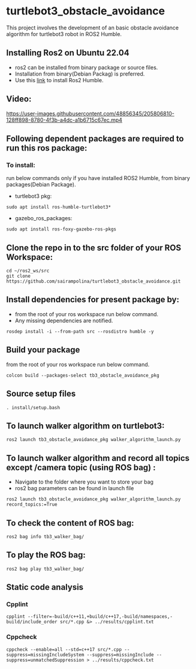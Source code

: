 # turtlebot3_obstacle_avoidance
This project involves the development of an basic obstacle avoidance algorithm for turtlebot3 robot in ROS2 Humble.

## Installing Ros2 on Ubuntu 22.04
- ros2 can be installed from binary package or source files.
- Installation from binary(Debian Packag) is preferred.
- Use this [link](https://docs.ros.org/en/humble/Installation.html) to install Ros2 Humble.

## Video:
https://user-images.githubusercontent.com/48856345/205806810-128ff898-8780-4f3b-a4dc-a1b6715c67ec.mp4

## Following dependent packages are required to run this ros package:
### To install:

run below commands only if you have installed ROS2 Humble, from binary packages(Debian Package).

- turtlebot3 pkg:
```
sudo apt install ros-humble-turtlebot3*
```

- gazebo_ros_packages:
```
sudo apt install ros-foxy-gazebo-ros-pkgs
```

## Clone the repo in to the src folder of your ROS Workspace:
```
cd ~/ros2_ws/src
git clone https://github.com/sairampolina/turtlebot3_obstacle_avoidance.git
```
## Install dependencies for present package by:
- from the root of your ros workspace run below command.
- Any missing dependencies are notified.

```
rosdep install -i --from-path src --rosdistro humble -y
```
## Build your package
from the root of your ros workspace run below command.
```
colcon build --packages-select tb3_obstacle_avoidance_pkg
```
## Source setup files
```
. install/setup.bash
```
## To launch walker algorithm on turtlebot3:
```
ros2 launch tb3_obstacle_avoidance_pkg walker_algorithm_launch.py
```
## To launch walker algorithm and record all topics except /camera topic (using ROS bag) :
- Navigate to the folder where you want to store your bag
- ros2 bag parameters can be found in launch file

```
ros2 launch tb3_obstacle_avoidance_pkg walker_algorithm_launch.py record_topics:=True
```
## To check the content of ROS bag:
```
ros2 bag info tb3_walker_bag/
```
## To play the ROS bag:
```
ros2 bag play tb3_walker_bag/
```
## Static code analysis
### Cpplint
```
cpplint --filter=-build/c++11,+build/c++17,-build/namespaces,-build/include_order src/*.cpp &> ../results/cpplint.txt
```
### Cppcheck
```
cppcheck --enable=all --std=c++17 src/*.cpp --suppress=missingIncludeSystem --suppress=missingInclude --suppress=unmatchedSuppression > ../results/cppcheck.txt
```

